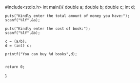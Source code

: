 #include<stdio.h>
int main(){
    double a;
    double b;
    double c;
    int d;
    
    puts("Kindly enter the total amount of money you have:");
    scanf("%lf",&a);
    
    puts("Kindly enter the cost of book:");
    scanf("%lf",&b);
    
    c = (a/b);
    d = (int) c;
    
    printf("You can buy %d books",d);
   
    
    return 0;
}
